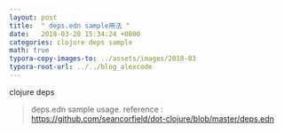 ```yaml
---
layout: post
title:  " deps.edn sample用法 "
date:   2018-03-28 15:34:24 +0800
categories: clojure deps sample
math: true
typora-copy-images-to: ../assets/images/2018-03
typora-root-url: ../../blog_alexcode
---
```

clojure deps

> deps.edn sample usage. reference : <https://github.com/seancorfield/dot-clojure/blob/master/deps.edn>



<script src="https://gist.github.com/alexwanng/afd140ca1e744086f2bb2e71e81a4fc5.js"></script>






